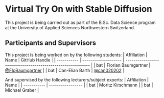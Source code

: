 # Virtual Try On with Stable Diffusion
This project is being carried out as part of the B.Sc. Data Science program at the University of Applied Sciences Northwestern Switzerland.

## Participants and Supervisors
This project is being worked on by the following students:
| Affiliation | Name                 | GitHub Handle                                                | 
| ----------- | -------------------- | ------------------------------------------------------------ |
| bat         | Florian Baumgartner  | [@FloBaumgartner](https://github.com/FloBaumgartner)         |
| bat         | Can-Elian Barth      | [@can020202](https://github.com/can020202)                   |

And supervised by the following lecturers/subject experts:
| Affiliation | Name              | 
| ----------- | ----------------- | 
| bat         | Moritz Kirschmann |
| bat         | Michael Graber    |


